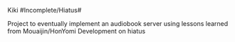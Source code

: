 Kiki
#Incomplete/Hiatus#

Project to eventually implement an audiobook server using lessons learned from Mouaijin/HonYomi
Development on hiatus
